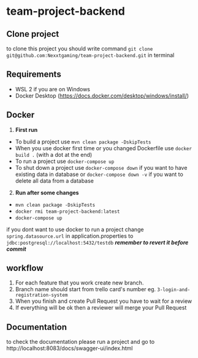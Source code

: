 # team-project-backend

## Clone project
to clone this project you should write command `git clone git@github.com:Nexxtgaming/team-project-backend.git` in terminal

## Requirements
* WSL 2 if you are on Windows
* Docker Desktop (https://docs.docker.com/desktop/windows/install/)

## Docker
1. **First run**
- To build a project use `mvn clean package -DskipTests`
- When you use docker first time or you changed Dockerfile use `docker build .` (with a dot at the end)
- To run a project use `docker-compose up`
- To shut down a project use `docker-compose down` if you want to have existing data in database or `docker-compose down -v` if you want to delete
all data from a database
2. **Run after some changes**
- `mvn clean package -DskipTests`
- `docker rmi team-project-backend:latest`
- `docker-compose up`

if you dont want to use docker to run a project change `spring.datasource.url` in application.properties
to `jdbc:postgresql://localhost:5432/testdb` **_remember to revert it before commit_**

## workflow
1. For each feature that you work create new branch.
2. Branch name should start from trello card's number eg. `3-login-and-registration-system`
3. When you finish and create Pull Request you have to wait for a review
4. If everything will be ok then a reviewer will merge your Pull Request
## Documentation
to check the documentation please run a project and go to http://localhost:8083/docs/swagger-ui/index.html